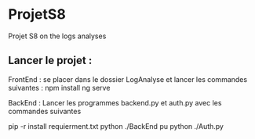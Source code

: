 # ProjetS8
Projet S8 on the logs analyses

## Lancer le projet :
FrontEnd : se placer dans le dossier LogAnalyse et lancer les commandes suivantes :
npm install
ng serve

BackEnd :
Lancer les programmes backend.py et auth.py avec les commandes suivantes

pip -r install requierment.txt
python ./BackEnd pu
python ./Auth.py
